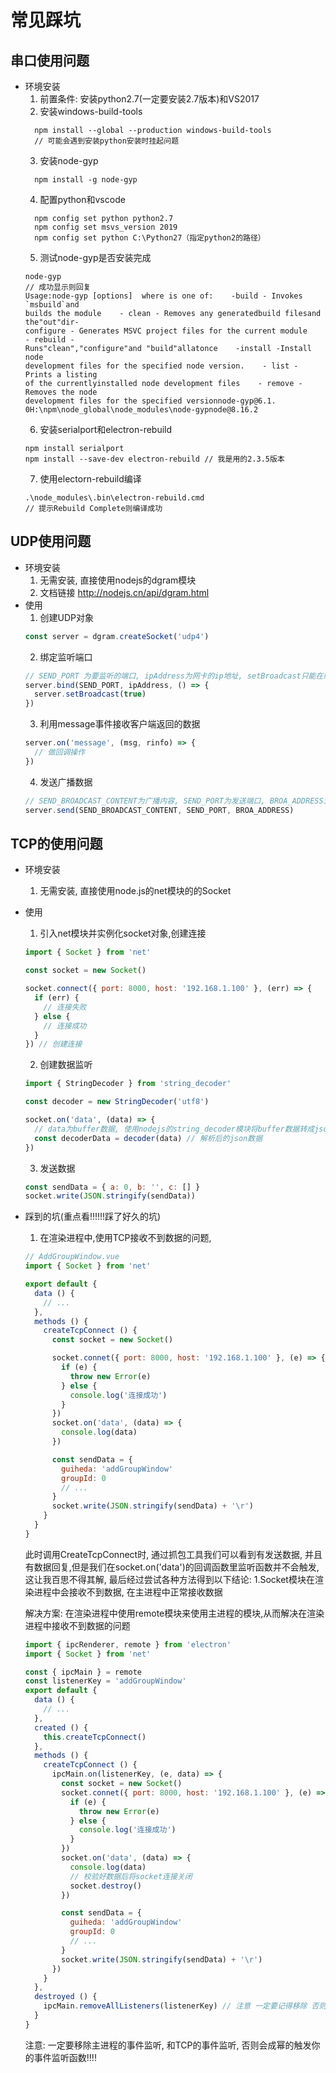 # 常见踩坑

## 串口使用问题
+ 环境安装
  1. 前置条件: 安装python2.7(一定要安装2.7版本)和VS2017
  2. 安装windows-build-tools
  ```
    npm install --global --production windows-build-tools 
    // 可能会遇到安装python安装时挂起问题
  ```
  3. 安装node-gyp
  ```node
    npm install -g node-gyp
  ```
  4. 配置python和vscode
  ```
    npm config set python python2.7
    npm config set msvs_version 2019
    npm config set python C:\Python27（指定python2的路径）
  ``` 
  5. 测试node-gyp是否安装完成
  ```
  node-gyp
  // 成功显示则回复
  Usage:node-gyp [options]  where is one of:    -build - Invokes `msbuild`and 
  builds the module    - clean - Removes any generatedbuild filesand the"out"dir- 
  configure - Generates MSVC project files for the current module    - rebuild - 
  Runs"clean","configure"and "build"allatonce    -install -Install node 
  development files for the specified node version.    - list - Prints a listing 
  of the currentlyinstalled node development files    - remove - Removes the node 
  development files for the specified versionnode-gyp@6.1.
  0H:\npm\node_global\node_modules\node-gypnode@8.16.2

  ``` 
  6. 安装serialport和electron-rebuild 
  ```
  npm install serialport 
  npm install --save-dev electron-rebuild // 我是用的2.3.5版本
  ``` 
  7. 使用electorn-rebuild编译
   ```
   .\node_modules\.bin\electron-rebuild.cmd
   // 提示Rebuild Complete则编译成功
   ```

## UDP使用问题
+ 环境安装
  1. 无需安装, 直接使用nodejs的dgram模块
  2. 文档链接 http://nodejs.cn/api/dgram.html
+ 使用
  1. 创建UDP对象
  ```javascript
  const server = dgram.createSocket('udp4')
  ```
  2. 绑定监听端口
  ```javascript
  // SEND_PORT 为要监听的端口, ipAddress为网卡的ip地址, setBroadcast只能在绑定套接字的时候使用
  server.bind(SEND_PORT, ipAddress, () => {
    server.setBroadcast(true)
  })
  
  ```
  3. 利用message事件接收客户端返回的数据
  ```javascript
  server.on('message', (msg, rinfo) => {
    // 做回调操作
  })
  
  ```
  4. 发送广播数据
  ```javascript
  // SEND_BROADCAST_CONTENT为广播内容, SEND_PORT为发送端口, BROA_ADDRESS为广播地址
  server.send(SEND_BROADCAST_CONTENT, SEND_PORT, BROA_ADDRESS)
  ```

## TCP的使用问题
+ 环境安装
  1. 无需安装, 直接使用node.js的net模块的的Socket
+ 使用
  1. 引入net模块并实例化socket对象,创建连接
  ```javascript
  import { Socket } from 'net'
  
  const socket = new Socket()

  socket.connect({ port: 8000, host: '192.168.1.100' }, (err) => {
    if (err) {
      // 连接失败
    } else {
      // 连接成功
    }
  }) // 创建连接
  ```
  2. 创建数据监听
  ```javascript
  import { StringDecoder } from 'string_decoder'
  
  const decoder = new StringDecoder('utf8')

  socket.on('data', (data) => {
    // data为buffer数据, 使用nodejs的string_decoder模块将buffer数据转成json对象
    const decoderData = decoder(data) // 解析后的json数据
  })
  ```
  3. 发送数据
  ```javascript
  const sendData = { a: 0, b: '', c: [] }
  socket.write(JSON.stringify(sendData))
  ```
+ 踩到的坑(重点看!!!!!!踩了好久的坑)
  1. 在渲染进程中,使用TCP接收不到数据的问题, 
  ```javascript
  // AddGroupWindow.vue
  import { Socket } from 'net'

  export default {
    data () {
      // ...
    },
    methods () {
      createTcpConnect () {
        const socket = new Socket()

        socket.connet({ port: 8000, host: '192.168.1.100' }, (e) => {
          if (e) {
            throw new Error(e)
          } else {
            console.log('连接成功')
          }
        })
        socket.on('data', (data) => {
          console.log(data)
        })

        const sendData = {
          guiheda: 'addGroupWindow'
          groupId: 0
          // ...
        }
        socket.write(JSON.stringify(sendData) + '\r')
      }
    }
  }

  ```
  此时调用CreateTcpConnect时, 通过抓包工具我们可以看到有发送数据, 并且有数据回复,但是我们在socket.on('data')的回调函数里监听函数并不会触发, 这让我百思不得其解, 最后经过尝试各种方法得到以下结论: 
    1.Socket模块在渲染进程中会接收不到数据, 在主进程中正常接收数据
  
  解决方案: 在渲染进程中使用remote模块来使用主进程的模块,从而解决在渲染进程中接收不到数据的问题
  ```javascript
  import { ipcRenderer, remote } from 'electron'
  import { Socket } from 'net'
  
  const { ipcMain } = remote
  const listenerKey = 'addGroupWindow'
  export default {
    data () {
      // ...
    },
    created () {
      this.createTcpConnect()
    },
    methods () {
      createTcpConnect () {
        ipcMain.on(listenerKey, (e, data) => {
          const socket = new Socket()
          socket.connet({ port: 8000, host: '192.168.1.100' }, (e) => {
            if (e) {
              throw new Error(e)
            } else {
              console.log('连接成功')
            }
          })
          socket.on('data', (data) => {
            console.log(data)
            // 校验好数据后将socket连接关闭
            socket.destroy()
          })

          const sendData = {
            guiheda: 'addGroupWindow'
            groupId: 0
            // ...
          }
          socket.write(JSON.stringify(sendData) + '\r')
        })
      }
    },
    destroyed () {
      ipcMain.removeAllListeners(listenerKey) // 注意 一定要记得移除 否则会重复触发
    }
  }
  ```
  注意: 一定要移除主进程的事件监听, 和TCP的事件监听, 否则会成幂的触发你的事件监听函数!!!!
